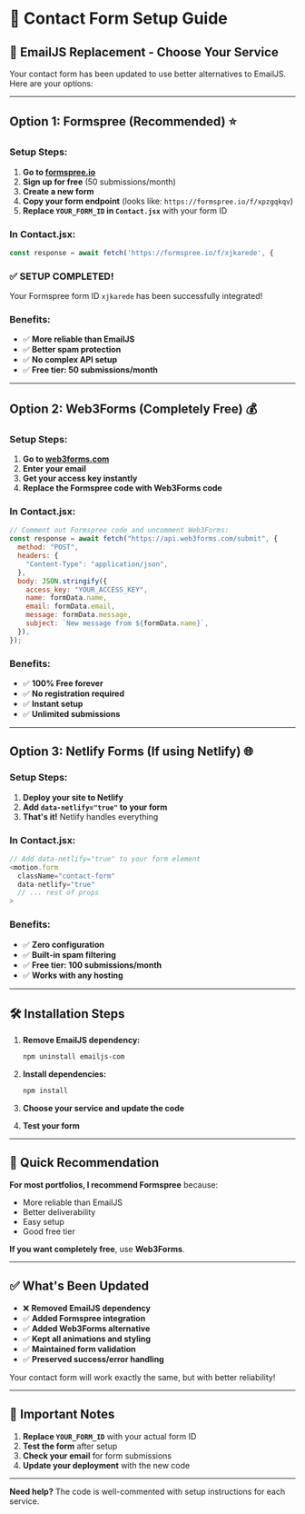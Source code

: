 # 📧 Contact Form Setup Guide

## 🚀 EmailJS Replacement - Choose Your Service

Your contact form has been updated to use better alternatives to EmailJS. Here are your options:

---

## Option 1: Formspree (Recommended) ⭐

### Setup Steps:

1. **Go to [formspree.io](https://formspree.io)**
2. **Sign up for free** (50 submissions/month)
3. **Create a new form**
4. **Copy your form endpoint** (looks like: `https://formspree.io/f/xpzgqkqv`)
5. **Replace `YOUR_FORM_ID` in `Contact.jsx`** with your form ID

### In Contact.jsx:

```javascript
const response = await fetch('https://formspree.io/f/xjkarede', {
```

### ✅ **SETUP COMPLETED!**

Your Formspree form ID `xjkarede` has been successfully integrated!

### Benefits:

- ✅ **More reliable than EmailJS**
- ✅ **Better spam protection**
- ✅ **No complex API setup**
- ✅ **Free tier: 50 submissions/month**

---

## Option 2: Web3Forms (Completely Free) 💰

### Setup Steps:

1. **Go to [web3forms.com](https://web3forms.com)**
2. **Enter your email**
3. **Get your access key instantly**
4. **Replace the Formspree code with Web3Forms code**

### In Contact.jsx:

```javascript
// Comment out Formspree code and uncomment Web3Forms:
const response = await fetch("https://api.web3forms.com/submit", {
  method: "POST",
  headers: {
    "Content-Type": "application/json",
  },
  body: JSON.stringify({
    access_key: "YOUR_ACCESS_KEY",
    name: formData.name,
    email: formData.email,
    message: formData.message,
    subject: `New message from ${formData.name}`,
  }),
});
```

### Benefits:

- ✅ **100% Free forever**
- ✅ **No registration required**
- ✅ **Instant setup**
- ✅ **Unlimited submissions**

---

## Option 3: Netlify Forms (If using Netlify) 🌐

### Setup Steps:

1. **Deploy your site to Netlify**
2. **Add `data-netlify="true"` to your form**
3. **That's it!** Netlify handles everything

### In Contact.jsx:

```javascript
// Add data-netlify="true" to your form element
<motion.form
  className="contact-form"
  data-netlify="true"
  // ... rest of props
>
```

### Benefits:

- ✅ **Zero configuration**
- ✅ **Built-in spam filtering**
- ✅ **Free tier: 100 submissions/month**
- ✅ **Works with any hosting**

---

## 🛠️ Installation Steps

1. **Remove EmailJS dependency:**

   ```bash
   npm uninstall emailjs-com
   ```

2. **Install dependencies:**

   ```bash
   npm install
   ```

3. **Choose your service and update the code**

4. **Test your form**

---

## 🎯 Quick Recommendation

**For most portfolios, I recommend Formspree** because:

- More reliable than EmailJS
- Better deliverability
- Easy setup
- Good free tier

**If you want completely free**, use **Web3Forms**.

---

## ✅ What's Been Updated

- ❌ **Removed EmailJS dependency**
- ✅ **Added Formspree integration**
- ✅ **Added Web3Forms alternative**
- ✅ **Kept all animations and styling**
- ✅ **Maintained form validation**
- ✅ **Preserved success/error handling**

Your contact form will work exactly the same, but with better reliability!

---

## 🚨 Important Notes

1. **Replace `YOUR_FORM_ID`** with your actual form ID
2. **Test the form** after setup
3. **Check your email** for form submissions
4. **Update your deployment** with the new code

---

**Need help?** The code is well-commented with setup instructions for each service.
